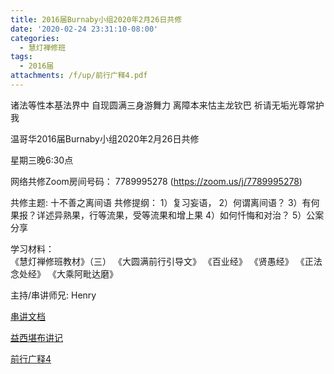 ```yaml
---
title: 2016届Burnaby小组2020年2月26日共修
date: '2020-02-24 23:31:10-08:00'
categories:
  - 慧灯禅修班
tags:
  - 2016届
attachments: /f/up/前行广释4.pdf
---
```

诸法等性本基法界中 自现圆满三身游舞力 离障本来怙主龙钦巴 祈请无垢光尊常护我

温哥华2016届Burnaby小组2020年2月26日共修 

星期三晚6:30点

网络共修Zoom房间号码： 7789995278 (<https://zoom.us/j/7789995278>)

共修主题: 十不善之离间语
共修提纲：
1）复习妄语，
2）何谓离间语？
3）有何果报？详述异熟果，行等流果，受等流果和增上果
4）如何忏悔和对治？
5）公案分享

学习材料：  
《慧灯禅修班教材》（三） 
《大圆满前行引导文》
《百业经》
《贤愚经》
《正法念处经》
《大乘阿毗达磨》

主持/串讲师兄: Henry

[串讲文档](/f/up/十不善之离间语.ppt)

[益西堪布讲记](/f/up/因果益西.pdf)

[前行广释4](/f/up/前行广释4.pdf)
